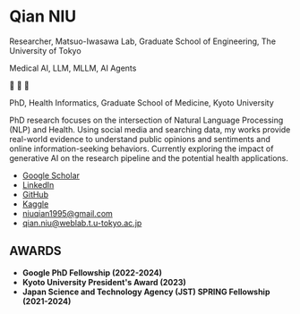 # Qian NIU

Researcher, Matsuo-Iwasawa Lab, Graduate School of Engineering, The University of Tokyo

Medical AI, LLM, MLLM, AI Agents

🙉 🙊 🙈

PhD, Health Informatics, Graduate School of Medicine, Kyoto University

PhD research focuses on the intersection of Natural Language Processing (NLP) and Health. Using social media and searching data, my works provide real-world evidence to understand public opinions and sentiments and online information-seeking behaviors. Currently exploring the impact of generative AI on the research pipeline and the potential health applications.

- [Google Scholar](https://scholar.google.com/citations?view_op=list_works&hl=en&user=ExQR4LIAAAAJ)
- [LinkedIn](https://www.linkedin.com/in/qian-niu-9b45661a1/)
- [GitHub](https://github.com/Qiana95)
- [Kaggle](https://www.kaggle.com/albertareap)
- [niuqian1995@gmail.com](mailto:niuqian1995@gmail.com)
- [qian.niu@weblab.t.u-tokyo.ac.jp](mailto:qian.niu@weblab.t.u-tokyo.ac.jp)


## AWARDS

- **Google PhD Fellowship (2022-2024)**
- **Kyoto University President's Award (2023)**
- **Japan Science and Technology Agency (JST) SPRING Fellowship (2021-2024)**
